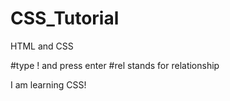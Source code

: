 # CSS_Tutorial
HTML and CSS 

<!DOCTYPE html>            #type ! and press enter
<html lang="en">
<head>
    <meta charset="UTF-8">
    <meta name="viewport" content="width=device-width, initial-scale=1.0">
    <title>Document</title>
    <link rel="stylesheet" href="css/style.css">                   #rel stands for relationship 
    
    
</head>
<body>
    <p>I am learning CSS!</p>
</body>
</html>
